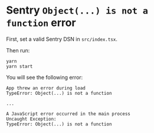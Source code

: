 # Sentry `Object(...) is not a function` error

First, set a valid Sentry DSN in `src/index.tsx`.

Then run:

```shell
yarn
yarn start
```

You will see the following error:

```
App threw an error during load
TypeError: Object(...) is not a function

...

A JavaScript error occurred in the main process
Uncaught Exception:
TypeError: Object(...) is not a function
```

